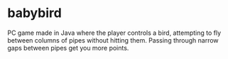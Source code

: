 # babybird
PC game made in Java where the player controls a bird, attempting to fly between columns of pipes without hitting them.
Passing through narrow gaps between pipes get you more points.

